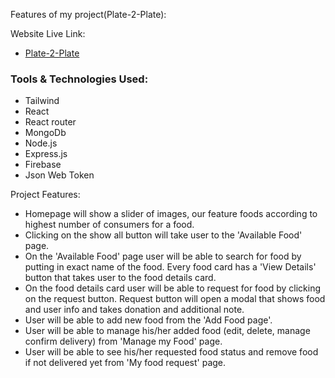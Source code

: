 Features of my project(Plate-2-Plate):

Website Live Link:

- [Plate-2-Plate](https://plate-two-plate.web.app)

### Tools & Technologies Used:
- Tailwind
- React
- React router
- MongoDb
- Node.js
- Express.js
- Firebase
- Json Web Token

Project Features:

- Homepage will show a slider of images, our feature foods according to highest number of consumers for a food.
- Clicking on the show all button will take user to the 'Available Food' page.
- On the 'Available Food' page user will be able to search for food by putting in exact name of the food. Every food card has a 'View Details' button that takes user to the food details card.
- On the food details card user will be able to request for food by clicking on the request button. Request button will open a modal that shows food and user info and takes donation and additional note.
- User will be able to add new food from the 'Add Food page'.
- User will be able to manage his/her added food (edit, delete, manage confirm delivery) from 'Manage my Food' page.
- User will be able to see his/her requested food status and remove food if not delivered yet from 'My food request' page. 

